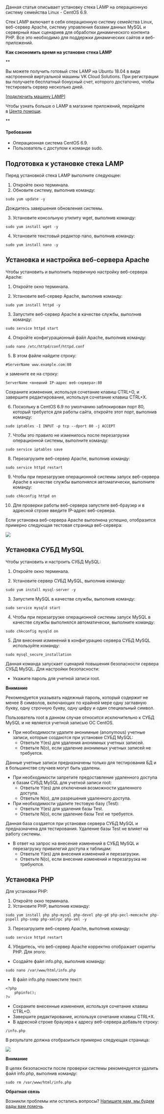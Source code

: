 Данная статья описывает установку стека LAMP на операционную систему семейства Linux - CentOS 6.9.

Стек LAMP включает в себя операционную систему семейства Linux, веб-сервер Apache, систему управления базами данных MySQL и серверный язык сценариев для обработки динамического контента PHP. Все это необходимо для поддержки динамических сайтов и веб-приложений.

**Как сэкономить время на установке стека LAMP**

\*\*

Вы можете получить готовый стек LAMP на Ubuntu 18.04 в виде настроенной виртуальной машины VK Cloud Solutions. При регистрации вы получаете бесплатный бонусный счет, которого достаточно, чтобы тестировать сервер несколько дней.

[[подключить машину LAMP](https://mcs.mail.ru/app/services/marketplace/)]

Чтобы узнать больше о LAMP в магазине приложений, перейдите в [Центр помощи](https://mcs.mail.ru/help/quick-start/-lamp-stack-apachephp).

\*\*

#### Требования

- Операционная система CentOS 6.9.
- Пользователь с доступом к команде sudo.

## Подготовка к установке стека LAMP

Перед установкой стека LAMP выполните следующее:

1.  Откройте окно терминала.
2.  Обновите систему, выполнив команду:

```
sudo yum update -y
```

Дождитесь завершения обновления системы.

3.  Установите консольную утилиту wget, выполнив команду:

```
sudo yum install wget -y
```

4.  Установите текстовый редактор nano, выполнив команду:

```
sudo yum install nano -y
```

## Установка и настройка веб-сервера Apache

Чтобы установить и выполнить первичную настройку веб-сервера Apache:

1.  Откройте окно терминала.

2.  Установите веб-сервер Apache, выполнив команду:

```
sudo yum install httpd -y
```

3.  Запустите веб-сервер Apache в качестве службы, выполнив команду:

```
sudo service httpd start
```

4.  Откройте конфигурационный файл Apache, выполнив команду:

```
sudo nano /etc/httpd/conf/httpd.conf
```

5.  В этом файле найдите строку:

```
#ServerName www.example.com:80
```

и замените ее на строку:

```
ServerName <внешний IP-адрес веб-сервера>:80
```

Сохраните изменения, используя сочетание клавиш CTRL+O, и завершите редактирование, используя сочетание клавиш CTRL+X.

6.  Поскольку в CentOS 6.9 по умолчанию заблокирован порт 80, который требуется для работы сайта, откройте этот порт, выполнив команду:

```
sudo iptables -I INPUT -p tcp --dport 80 -j ACCEPT

```

7.  Чтобы это правило не изменилось после перезагрузки операционной системы, выполните команду:

```
sudo service iptables save

```

8.  Перезагрузите веб-сервер Apache, выполнив команду:

```
sudo service httpd restart

```

9.  Чтобы при перезагрузке операционной системы запуск веб-сервера Apache в качестве службы выполнялся автоматически, выполните команду:

```
sudo chkconfig httpd on

```

10. Для проверки работы веб-сервера запустите веб-браузер и в адресной строке введите IP-адрес веб-сервера.

Если установка веб-сервера Apache выполнена успешно, отобразится примерно следующая тестовая страница веб-сервера:

**![](./assets/1557695489851-1557695489851.jpeg)**

## Установка СУБД MySQL

Чтобы установить и настроить СУБД MySQL:

1.  Откройте окно терминала.

2.  Установите сервер СУБД MySQL, выполнив команду:

```
sudo yum install mysql-server -y
```

3.  Запустите MySQL в качестве службы, выполнив команду:

```
sudo service mysqld start

```

4.  Чтобы при перезагрузке операционной системы запуск MySQL в качестве службы выполнялся автоматически, выполните команду:

```
sudo chkconfig mysqld on

```

5.  Для внесения изменений в конфигурацию сервера СУБД MySQL используйте команду:

```
sudo mysql_secure_installation
```

Данная команда запускает сценарий повышения безопасности сервера СУБД MySQL. Для настройки безопасности:

- Укажите пароль для учетной записи root.

**Внимание**

Рекомендуется указывать надежный пароль, который содержит не менее 8 символов, включающих по крайней мере одну заглавную букву, одну строчную букву, одну цифру и один специальный символ.

Пользователь root в данном случае относится исключительно к СУБД MySQL и не является учетной записью ОС CentOS.

- При необходимости удалите анонимные (anonymous) учетные записи, которые создаются при установке СУБД MySQL:
  - Ответьте Y(es) для удаления анонимных учетных записей.
  - Ответьте N(o), если удаление анонимных учетных записей не требуется.

Данные учетные записи предназначены только для тестирования БД и в большинстве случаев могут быть удалены.

- При необходимости запретите предоставление удаленного доступа к базам СУБД MySQL для учетной записи root:
  - Ответьте Y(es) для отключения возможности удаленного доступа.
  - Ответьте N(o), для разрешения удаленного доступа.
- При необходимости удалите тестовую базу (Test):
  - Ответьте Y(es) для удаления базы Test.
  - Ответьте N(o), если удаление базы Test не требуется.

Данная база создается при установке сервера СУБД MySQL и предназначена для тестирования. Удаление базы Test не влияет на работу системы.

- В ответ на запрос на внесение изменений в СУБД MySQL и перезагрузку привилегий доступа к таблицам:
  - Ответьте Y(es) для внесения изменений и перезагрузки.
  - Ответьте N(o), если внесение изменений и перезагрузка не требуются.

## Установка PHP

Для установки PHP:

1.  Откройте окно терминала.
2.  Установите PHP, выполнив команду:

```
sudo yum install php php-mysql php-devel php-gd php-pecl-memcache php-pspell php-snmp php-xmlrpc php-xml -y

```

3.  Перезагрузите веб-сервер Apache, выполнив команду:

```
sudo service httpd restart

```

4.  Убедитесь, что веб-сервер Apache корректно отображает скрипты PHP. Для этого:

- Создайте файл info.php, выполнив команду:

```
sudo nano /var/www/html/info.php
```

- В файл info.php поместите текст:

```
<?php
    phpinfo();
?>
```

- Сохраните внесенные изменения, используя сочетание клавиш CTRL+O.
- Завершите редактирование, используя сочетание клавиш CTRL+X.
- В адресной строке браузера к адресу веб-сервера добавьте строку:

```
/info.php
```

В результате должна отобразиться примерно следующая страница:

**![](./assets/1557695836526-1557695836526.jpeg)**

**Внимание**

В целях безопасности после проверки системы рекомендуется удалить файл info.php, выполнив команду:

```
sudo rm /var/www/html/info.php
```

**Обратная связь**

Возникли проблемы или остались вопросы? [Напишите нам, мы будем рады вам помочь](https://mcs.mail.ru/help/contact-us).
